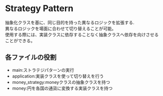 # Strategy Pattern

抽象化クラスを基に、同じ目的を持った異なるロジックを拡張する.  
異なるロジックを場面に合わせて切り替えることが可能。  
使用する際には、実装クラスに依存することなく抽象クラスへ依存を向けさせることができる。  

## 各ファイルの役割
- main:ストラテジパターンの実行  
- application:実装クラスを使って切り替えを行う  
- money_strategy:moneyクラスの抽象クラスを持つ  
- money:円を各国の通貨に変換する実装クラスを持つ
